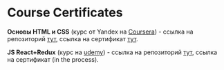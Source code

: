 # Course Certificates

**Основы HTML и CSS** (курс от Yandex на [Coursera](https://www.coursera.org/programs/e488af97-c8c3-4ada-91bd-d4199a60c27f?currentTab=MY_COURSES&productId=BxtmSzmBEeeYFhKkBcGQbg&productType=s12n&showMiniModal=true)) - ссылка на репозиторий [тут](https://github.com/europaplus/coursera),
ссылка на сертификат [тут](https://github.com/europaplus/Course-Certificates/blob/master/Coursera%20W366VRGH8D24.pdf).

**JS React+Redux** (курс на [udemy](https://www.udemy.com/course/javascript_full/)) - ссылка на репозиторий [тут](https://github.com/europaplus/udemyJS-React-Redux),
ссылка на сертификат (in the process).
